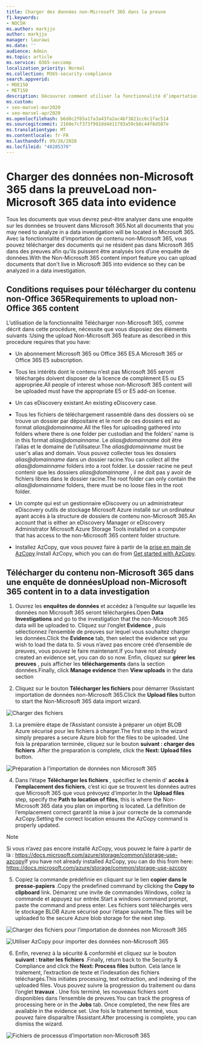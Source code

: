 ```yaml
---
title: Charger des données non-Microsoft 365 dans la preuve
f1.keywords:
- NOCSH
ms.author: markjjo
author: markjjo
manager: laurawi
ms.date: ''
audience: Admin
ms.topic: article
ms.service: O365-seccomp
localization_priority: Normal
ms.collection: M365-security-compliance
search.appverid:
- MOE150
- MET150
description: Découvrez comment utiliser la fonctionnalité d’importation de contenu autre qu’Office 365 pour télécharger des documents non Office 365 dans des preuves dans une enquête de données.
ms.custom:
- seo-marvel-mar2020
- seo-marvel-apr2020
ms.openlocfilehash: b6d8c2f65a1fa3a43fa2ac4bf3821cc6c1fac514
ms.sourcegitcommit: 2160e7cf373f992dd4d11793a59cb8c44f8d587e
ms.translationtype: MT
ms.contentlocale: fr-FR
ms.lasthandoff: 09/26/2020
ms.locfileid: "48285370"
---
```

# <a name="load-non-microsoft-365-data-into-evidence"></a><span data-ttu-id="c6498-103">Charger des données non-Microsoft 365 dans la preuve</span><span class="sxs-lookup"><span data-stu-id="c6498-103">Load non-Microsoft 365 data into evidence</span></span>

<span data-ttu-id="c6498-104">Tous les documents que vous devrez peut-être analyser dans une enquête sur les données se trouvent dans Microsoft 365.</span><span class="sxs-lookup"><span data-stu-id="c6498-104">Not all documents that you may need to analyze in a data investigation will be located in Microsoft 365.</span></span> <span data-ttu-id="c6498-105">Avec la fonctionnalité d’importation de contenu non-Microsoft 365, vous pouvez télécharger des documents qui ne résident pas dans Microsoft 365 dans des preuves afin qu’ils puissent être analysés lors d’une enquête de données.</span><span class="sxs-lookup"><span data-stu-id="c6498-105">With the Non-Microsoft 365 content import feature you can upload documents that don't live in Microsoft 365 into evidence so they can be analyzed in a data investigation.</span></span>

## <a name="requirements-to-upload-non-office-365-content"></a><span data-ttu-id="c6498-106">Conditions requises pour télécharger du contenu non-Office 365</span><span class="sxs-lookup"><span data-stu-id="c6498-106">Requirements to upload non-Office 365 content</span></span>

<span data-ttu-id="c6498-107">L’utilisation de la fonctionnalité Télécharger non-Microsoft 365, comme décrit dans cette procédure, nécessite que vous disposiez des éléments suivants :</span><span class="sxs-lookup"><span data-stu-id="c6498-107">Using the upload Non-Microsoft 365 feature as described in this procedure requires that you have:</span></span>

- <span data-ttu-id="c6498-108">Un abonnement Microsoft 365 ou Office 365 E5.</span><span class="sxs-lookup"><span data-stu-id="c6498-108">A Microsoft 365 or Office 365 E5 subscription.</span></span>

- <span data-ttu-id="c6498-109">Tous les intérêts dont le contenu n’est pas Microsoft 365 seront téléchargés doivent disposer de la licence de complément E5 ou E5 appropriée.</span><span class="sxs-lookup"><span data-stu-id="c6498-109">All people of interest whose non-Microsoft 365 content will be uploaded must have the appropriate E5 or E5 add-on license.</span></span>

- <span data-ttu-id="c6498-110">Un cas eDiscovery existant.</span><span class="sxs-lookup"><span data-stu-id="c6498-110">An existing eDiscovery case.</span></span>

- <span data-ttu-id="c6498-111">Tous les fichiers de téléchargement rassemblé dans des dossiers où se trouve un dossier par dépositaire et le nom de ces dossiers est au format *alias@domainname*.</span><span class="sxs-lookup"><span data-stu-id="c6498-111">All the files for uploading gathered into folders where there is one folder per custodian and the folders' name is in this format *alias@domainname*.</span></span> <span data-ttu-id="c6498-112">Le *alias@domainname* doit être l’alias et le domaine de l’utilisateur.</span><span class="sxs-lookup"><span data-stu-id="c6498-112">The *alias@domainname* must be user's alias and domain.</span></span> <span data-ttu-id="c6498-113">Vous pouvez collecter tous les dossiers *alias@domainname* dans un dossier racine.</span><span class="sxs-lookup"><span data-stu-id="c6498-113">You can collect all the *alias@domainname* folders into a root folder.</span></span> <span data-ttu-id="c6498-114">Le dossier racine ne peut contenir que les dossiers *alias@domainname* , il ne doit pas y avoir de fichiers libres dans le dossier racine.</span><span class="sxs-lookup"><span data-stu-id="c6498-114">The root folder can only contain the *alias@domainname* folders, there must be no loose files in the root folder.</span></span>

- <span data-ttu-id="c6498-115">Un compte qui est un gestionnaire eDiscovery ou un administrateur eDiscovery outils de stockage Microsoft Azure installé sur un ordinateur ayant accès à la structure de dossiers de contenu non-Microsoft 365.</span><span class="sxs-lookup"><span data-stu-id="c6498-115">An account that is either an eDiscovery Manager or eDiscovery Administrator Microsoft Azure Storage Tools installed on a computer that has access to the non-Microsoft 365 content folder structure.</span></span>

- <span data-ttu-id="c6498-116">Installez AzCopy, que vous pouvez faire à partir de la [prise en main de AzCopy](https://docs.microsoft.com/azure/storage/common/storage-use-azcopy).</span><span class="sxs-lookup"><span data-stu-id="c6498-116">Install AzCopy, which you can do from [Get started with AzCopy](https://docs.microsoft.com/azure/storage/common/storage-use-azcopy).</span></span>

## <a name="upload-non-microsoft-365-content-in-to-a-data-investigation"></a><span data-ttu-id="c6498-117">Télécharger du contenu non-Microsoft 365 dans une enquête de données</span><span class="sxs-lookup"><span data-stu-id="c6498-117">Upload non-Microsoft 365 content in to a data investigation</span></span>

1. <span data-ttu-id="c6498-118">Ouvrez les **enquêtes de données** et accédez à l’enquête sur laquelle les données non Microsoft 365 seront téléchargées.</span><span class="sxs-lookup"><span data-stu-id="c6498-118">Open **Data Investigations** and go to the investigation that the non-Microsoft 365 data will be uploaded to.</span></span>  <span data-ttu-id="c6498-119">Cliquez sur l’onglet **Evidence** , puis sélectionnez l’ensemble de preuves sur lequel vous souhaitez charger les données.</span><span class="sxs-lookup"><span data-stu-id="c6498-119">Click the **Evidence** tab, then select the evidence set you wish to load the data to.</span></span>  <span data-ttu-id="c6498-120">Si vous n’avez pas encore créé d’ensemble de preuves, vous pouvez le faire maintenant.</span><span class="sxs-lookup"><span data-stu-id="c6498-120">If you have not already created an evidence set, you can do so now.</span></span>  <span data-ttu-id="c6498-121">Enfin, cliquez sur **gérer les preuves** , puis afficher les **téléchargements** dans la section données.</span><span class="sxs-lookup"><span data-stu-id="c6498-121">Finally, click **Manage evidence** then **View uploads** in the data section</span></span>

2. <span data-ttu-id="c6498-122">Cliquez sur le bouton **Télécharger les fichiers** pour démarrer l’Assistant importation de données non-Microsoft 365.</span><span class="sxs-lookup"><span data-stu-id="c6498-122">Click the **Upload files** button to start the Non-Microsoft 365 data import wizard.</span></span>

![Charger des fichiers](../media/574f4059-4146-4058-9df3-ec97cf28d7c7.png)

3. <span data-ttu-id="c6498-124">La première étape de l’Assistant consiste à préparer un objet BLOB Azure sécurisé pour les fichiers à charger.</span><span class="sxs-lookup"><span data-stu-id="c6498-124">The first step in the wizard simply prepares a secure Azure blob for the files to be uploaded.</span></span>  <span data-ttu-id="c6498-125">Une fois la préparation terminée, cliquez sur le bouton **suivant : charger des fichiers** .</span><span class="sxs-lookup"><span data-stu-id="c6498-125">After the preparation is complete, click the **Next: Upload files** button.</span></span>

![Préparation à l’importation de données non Microsoft 365](../media/0670a347-a578-454a-9b3d-e70ef47aec57.png)
 
4. <span data-ttu-id="c6498-127">Dans l’étape **Télécharger les fichiers** , spécifiez le chemin d' **accès à l’emplacement des fichiers**, c’est ici que se trouvent les données autres que Microsoft 365 que vous prévoyez d’importer.</span><span class="sxs-lookup"><span data-stu-id="c6498-127">In the **Upload files** step, specify the **Path to location of files**, this is where the Non-Microsoft 365 data you plan on importing is located.</span></span>  <span data-ttu-id="c6498-128">La définition de l’emplacement correct garantit la mise à jour correcte de la commande AzCopy.</span><span class="sxs-lookup"><span data-stu-id="c6498-128">Setting the correct location ensures the AzCopy command is properly updated.</span></span>

> [!NOTE]
> <span data-ttu-id="c6498-129">Si vous n’avez pas encore installé AzCopy, vous pouvez le faire à partir de là : https://docs.microsoft.com/azure/storage/common/storage-use-azcopy</span><span class="sxs-lookup"><span data-stu-id="c6498-129">If you have not already installed AzCopy, you can do this from here: https://docs.microsoft.com/azure/storage/common/storage-use-azcopy</span></span>

5. <span data-ttu-id="c6498-130">Copiez la commande prédéfinie en cliquant sur le lien **copier dans le presse-papiers** .</span><span class="sxs-lookup"><span data-stu-id="c6498-130">Copy the predefined command by clicking the **Copy to clipboard** link.</span></span> <span data-ttu-id="c6498-131">Démarrez une invite de commandes Windows, collez la commande et appuyez sur entrée.</span><span class="sxs-lookup"><span data-stu-id="c6498-131">Start a windows command prompt, paste the command and press enter.</span></span>  <span data-ttu-id="c6498-132">Les fichiers sont téléchargés vers le stockage BLOB Azure sécurisé pour l’étape suivante.</span><span class="sxs-lookup"><span data-stu-id="c6498-132">The files will be uploaded to the secure Azure blob storage for the next step.</span></span>

![Charger des fichiers pour l’importation de données non Microsoft 365](../media/3ea53b5d-7f9b-4dfc-ba63-90a38c14d41a.png)

![Utiliser AzCopy pour importer des données non-Microsoft 365](../media/504e2dbe-f36f-4f36-9b08-04aea85d8250.png)

6. <span data-ttu-id="c6498-135">Enfin, revenez à la sécurité & conformité et cliquez sur le bouton **suivant : traiter les fichiers** .</span><span class="sxs-lookup"><span data-stu-id="c6498-135">Finally, return back to the Security & Compliance and click the **Next: Process files** button.</span></span>  <span data-ttu-id="c6498-136">Cela lance le traitement, l’extraction de texte et l’indexation des fichiers téléchargés.</span><span class="sxs-lookup"><span data-stu-id="c6498-136">This initiates processing, text extraction, and indexing of the uploaded files.</span></span>  <span data-ttu-id="c6498-137">Vous pouvez suivre la progression du traitement ou dans l’onglet **travaux** .  Une fois terminé, les nouveaux fichiers sont disponibles dans l’ensemble de preuves.</span><span class="sxs-lookup"><span data-stu-id="c6498-137">You can track the progress of processing here or in the **Jobs** tab.  Once completed, the new files are available in the evidence set.</span></span>  <span data-ttu-id="c6498-138">Une fois le traitement terminé, vous pouvez faire disparaître l’Assistant.</span><span class="sxs-lookup"><span data-stu-id="c6498-138">After processing is complete, you can dismiss the wizard.</span></span>

![Fichiers de processus d’importation non-Microsoft 365](../media/218b1545-416a-4a9f-9b25-3b70e8508f67.png)

